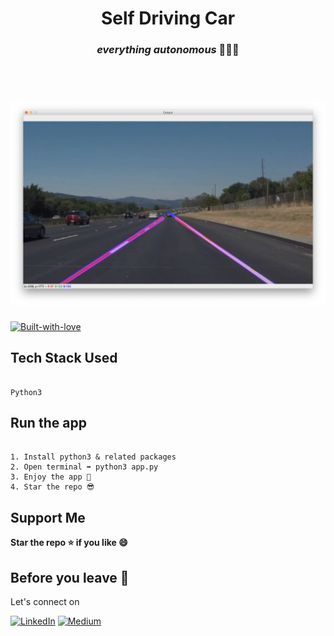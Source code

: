 <h1 align="center">Self Driving Car<br><h3 align="center"><i>everything autonomous</i> 👨🏻‍💻 </h3><br>
<h1 align="center"><img src="https://github.com/dhairyaostwal/Self-Driving-Car/blob/master/OutputImage.png"><br>
  </h1>


[![Built-with-love](https://img.shields.io/badge/built--with-&hearts;-e11584?&style=for-the-badge)](#)


## Tech Stack Used

```

Python3

```

## Run the app 

```

1. Install python3 & related packages
2. Open terminal ➡️ python3 app.py
3. Enjoy the app 🎉
4. Star the repo 😎

```

## Support Me

**Star the repo ⭐️ if you like 😄**

## Before you leave 🥺

Let's connect on 

[![LinkedIn](https://img.shields.io/badge/-linkedin-blue?style=for-the-badge&logo=linkedin)](https://www.linkedin.com/in/dhairyaostwal/)  [![Medium](https://img.shields.io/badge/-medium-black?style=for-the-badge&logo=medium)](https://medium.com/@dhairyaostwal)
